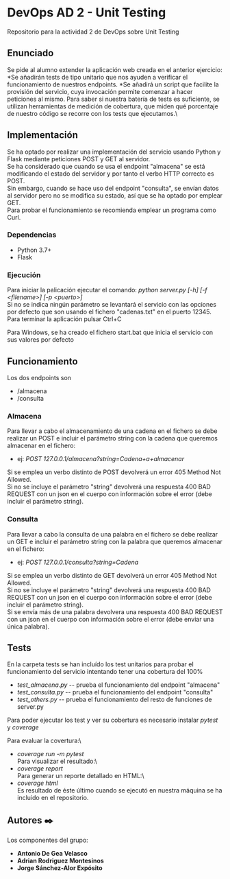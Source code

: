# DevOps AD 2 - Unit Testing
Repositorio para la actividad 2 de DevOps sobre Unit Testing

## Enunciado
Se pide al alumno extender la aplicación web creada en el anterior ejercicio:\
*Se añadirán tests de tipo unitario que nos ayuden a verificar el funcionamiento de nuestros endpoints.
*Se añadirá un script que facilite la provisión del servicio, cuya invocación permite comenzar a hacer peticiones al mismo.
Para saber si nuestra batería de tests es suficiente, se utilizan herramientas de medición de cobertura, que miden qué porcentaje de nuestro código se recorre con los tests que ejecutamos.\

## Implementación
Se ha optado por realizar una implementación del servicio usando Python y Flask mediante peticiones POST y GET al servidor.\
Se ha considerado que cuando se usa el endpoint "almacena" se está modificando el estado del servidor y por tanto el verbo HTTP correcto es POST.\
Sin embargo, cuando se hace uso del endpoint "consulta", se envían datos al servidor pero no se modifica su estado, así que se ha optado por emplear GET.\
Para probar el funcionamiento se recomienda emplear un programa como Curl.

### Dependencias
* Python 3.7+
* Flask

  
### Ejecución
Para iniciar la palicación ejecutar el comando: _python server.py [-h] [-f \<filename\>] [-p \<puerto\>]_\
Si no se indica ningún parámetro se levantará el servicio con las opciones por defecto que son usando el fichero "cadenas.txt" en el puerto 12345.\
Para terminar la aplicación pulsar Ctrl+C 

Para Windows, se ha creado el fichero start.bat que inicia el servicio con sus valores por defecto

## Funcionamiento
Los dos endpoints son 
* /almacena
* /consulta

### Almacena
Para llevar a cabo el almacenamiento de una cadena en el fichero se debe realizar un POST e incluir el parámetro string con la cadena que queremos almacenar en el fichero:
* ej: _POST 127.0.0.1/almacena?string=Cadena+a+almacenar_

Si se emplea un verbo distinto de POST devolverá un error 405 Method Not Allowed.\
Si no se incluye el parámetro "string" devolverá una respuesta 400 BAD REQUEST con un json en el cuerpo con información sobre el error (debe incluir el parámetro string).
### Consulta
Para llevar a cabo la consulta de una palabra en el fichero se debe realizar un GET e incluir el parámetro string con la palabra que queremos almacenar en el fichero:
* ej: _POST 127.0.0.1/consulta?string=Cadena_

Si se emplea un verbo distinto de GET devolverá un error 405 Method Not Allowed.\
Si no se incluye el parámetro "string" devolverá una respuesta 400 BAD REQUEST con un json en el cuerpo con información sobre el error (debe incluir el parámetro string).\
Si se envía más de una palabra devolvera una respuesta 400 BAD REQUEST con un json en el cuerpo con información sobre el error (debe enviar una única palabra).

## Tests
En la carpeta tests se han incluído los test unitarios para probar el funcionamiento del servicio intentando tener una cobertura del 100%
* _test_almacena.py_ -- prueba el funcionamiento del endpoint "almacena"
* _test_consulta.py_ -- prueba el funcionamiento del endpoint "consulta"
* _test_others.py_   -- prueba el funcionamiento del resto de funciones de server.py 

Para poder ejecutar los test y ver su cobertura es necesario instalar _pytest_ y _coverage_

Para evaluar la covertura:\
* _coverage run -m pytest_\
Para visualizar el resultado:\
* _coverage report_\
Para generar un reporte detallado en HTML:\
* _coverage html_\
Es resultado de éste último cuando se ejecutó en nuestra máquina se ha incluido en el repositorio.

## Autores ✒️

Los componentes del grupo:

* **Antonio De Gea Velasco**
* **Adrian Rodriguez Montesinos**
* **Jorge Sánchez-Alor Expósito**
